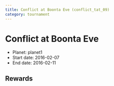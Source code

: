 ```yaml
---
title: Conflict at Boonta Eve (conflict_tat_09)
category: tournament
---
```

# Conflict at Boonta Eve

  * Planet: planet1
  * Start date: 2016-02-07
  * End date: 2016-02-11

## Rewards

